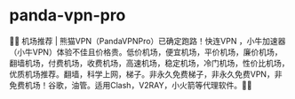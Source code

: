 # panda-vpn-pro
🚁🚀 机场推荐 | 熊猫VPN（PandaVPNPro）已确定跑路！快连VPN ，小牛加速器（小牛VPN）体验不佳且价格贵。低价机场，便宜机场，平价机场，廉价机场，翻墙机场，付费机场，收费机场，高速机场，稳定机场，冷门机场，性价比机场，优质机场推荐。翻墙，科学上网，梯子。非永久免费梯子，非永久免费VPN，非免费机场！谷歌，油管。适用Clash，V2RAY，小火箭等代理软件。🚀🚁
